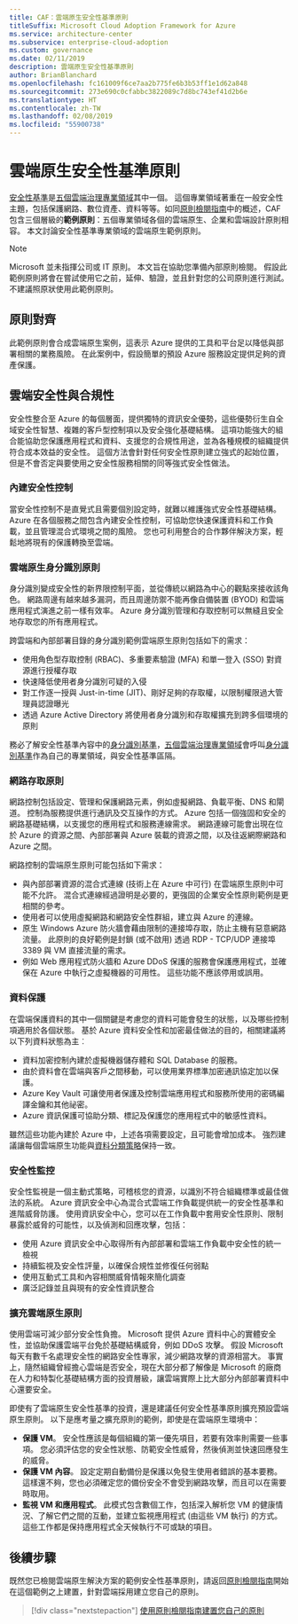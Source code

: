 ```yaml
---
title: CAF：雲端原生安全性基準原則
titleSuffix: Microsoft Cloud Adoption Framework for Azure
ms.service: architecture-center
ms.subservice: enterprise-cloud-adoption
ms.custom: governance
ms.date: 02/11/2019
description: 雲端原生安全性基準原則
author: BrianBlanchard
ms.openlocfilehash: fc161009f6ce7aa2b775fe6b3b53ff1e1d62a848
ms.sourcegitcommit: 273e690c0cfabbc3822089c7d8bc743ef41d2b6e
ms.translationtype: HT
ms.contentlocale: zh-TW
ms.lasthandoff: 02/08/2019
ms.locfileid: "55900738"
---
```

# <a name="cloud-native-security-baseline-policy"></a>雲端原生安全性基準原則

[安全性基準](overview.md)是[五個雲端治理專業領域](../governance-disciplines.md)其中一個。 這個專業領域著重在一般安全性主題，包括保護網路、數位資產、資料等等。如同[原則檢閱指南](../policy-compliance/what-is-a-cloud-policy-review.md)中的概述，CAF 包含三個層級的**範例原則**：五個專業領域各個的雲端原生、企業和雲端設計原則相容。 本文討論安全性基準專業領域的雲端原生範例原則。

> [!NOTE]
> Microsoft 並未指揮公司或 IT 原則。 本文旨在協助您準備內部原則檢閱。 假設此範例原則將會在嘗試使用它之前，延伸、驗證，並且針對您的公司原則進行測試。 不建議照原狀使用此範例原則。

## <a name="policy-alignment"></a>原則對齊

此範例原則會合成雲端原生案例，這表示 Azure 提供的工具和平台足以降低與部署相關的業務風險。 在此案例中，假設簡單的預設 Azure 服務設定提供足夠的資產保護。

## <a name="cloud-security-and-compliance"></a>雲端安全性與合規性

安全性整合至 Azure 的每個層面，提供獨特的資訊安全優勢，這些優勢衍生自全域安全性智慧、複雜的客戶型控制項以及安全強化基礎結構。 這項功能強大的組合能協助您保護應用程式和資料、支援您的合規性用途，並為各種規模的組織提供符合成本效益的安全性。 這個方法會針對任何安全性原則建立強式的起始位置，但是不會否定與要使用之安全性服務相關的同等強式安全性做法。

### <a name="built-in-security-controls"></a>內建安全性控制

當安全性控制不是直覺式且需要個別設定時，就難以維護強式安全性基礎結構。 Azure 在各個服務之間包含內建安全性控制，可協助您快速保護資料和工作負載，並且管理混合式環境之間的風險。 您也可利用整合的合作夥伴解決方案，輕鬆地將現有的保護轉換至雲端。

### <a name="cloud-native-identity-policies"></a>雲端原生身分識別原則

身分識別變成安全性的新界限控制平面，並從傳統以網路為中心的觀點來接收該角色。 網路周邊有越來越多漏洞，而且周邊防禦不能再像自備裝置 (BYOD) 和雲端應用程式演進之前一樣有效率。 Azure 身分識別管理和存取控制可以無縫且安全地存取您的所有應用程式。

跨雲端和內部部署目錄的身分識別範例雲端原生原則包括如下的需求：

* 使用角色型存取控制 (RBAC)、多重要素驗證 (MFA) 和單一登入 (SSO) 對資源進行授權存取
* 快速降低使用者身分識別可疑的入侵
* 對工作逐一授與 Just-in-time (JIT)、剛好足夠的存取權，以限制權限過大管理員認證曝光
* 透過 Azure Active Directory 將使用者身分識別和存取權擴充到跨多個環境的原則

務必了解安全性基準內容中的[身分識別基準](../identity-baseline/overview.md)，[五個雲端治理專業領域](../overview.md)會呼叫[身分識別基準](../identity-baseline/overview.md)作為自己的專業領域，與安全性基準區隔。

### <a name="network-access-policies"></a>網路存取原則

網路控制包括設定、管理和保護網路元素，例如虛擬網路、負載平衡、DNS 和閘道。 控制為服務提供進行通訊及交互操作的方式。 Azure 包括一個強固和安全的網路基礎結構，以支援您的應用程式和服務連線需求。 網路連線可能會出現在位於 Azure 的資源之間、內部部署與 Azure 裝載的資源之間，以及往返網際網路和 Azure 之間。

網路控制的雲端原生原則可能包括如下需求：

* 與內部部署資源的混合式連線 (技術上在 Azure 中可行) 在雲端原生原則中可能不允許。 混合式連線經過證明是必要的，更強固的企業安全性原則範例是更相關的參考。
* 使用者可以使用虛擬網路和網路安全性群組，建立與 Azure 的連線。
* 原生 Windows Azure 防火牆會藉由限制的連接埠存取，防止主機有惡意網路流量。 此原則的良好範例是封鎖 (或不啟用) 透過 RDP - TCP/UDP 連接埠 3389 與 VM 直接流量的需求。
* 例如 Web 應用程式防火牆和 Azure DDoS 保護的服務會保護應用程式，並確保在 Azure 中執行之虛擬機器的可用性。 這些功能不應該停用或誤用。

### <a name="data-protection"></a>資料保護

在雲端保護資料的其中一個關鍵是考慮您的資料可能會發生的狀態，以及哪些控制項適用於各個狀態。 基於 Azure 資料安全性和加密最佳做法的目的，相關建議將以下列資料狀態為主︰

* 資料加密控制內建於虛擬機器儲存體和 SQL Database 的服務。
* 由於資料會在雲端與客戶之間移動，可以使用業界標準加密通訊協定加以保護。
* Azure Key Vault 可讓使用者保護及控制雲端應用程式和服務所使用的密碼編譯金鑰和其他祕密。
* Azure 資訊保護可協助分類、標記及保護您的應用程式中的敏感性資料。

雖然這些功能內建於 Azure 中，上述各項需要設定，且可能會增加成本。 強烈建議讓每個雲端原生功能與[資料分類策略](../policy-compliance/what-is-data-classification.md)保持一致。

### <a name="security-monitoring"></a>安全性監控

安全性監視是一個主動式策略，可稽核您的資源，以識別不符合組織標準或最佳做法的系統。 Azure 資訊安全中心為混合式雲端工作負載提供統一的安全性基準和進階威脅防護。 使用資訊安全中心，您可以在工作負載中套用安全性原則、限制暴露於威脅的可能性，以及偵測和回應攻擊，包括：

* 使用 Azure 資訊安全中心取得所有內部部署和雲端工作負載中安全性的統一檢視
* 持續監視及安全性評量，以確保合規性並修復任何弱點
* 使用互動式工具和內容相關威脅情報來簡化調查
* 廣泛記錄並且與現有的安全性資訊整合

### <a name="extending-cloud-native-policies"></a>擴充雲端原生原則

使用雲端可減少部分安全性負擔。 Microsoft 提供 Azure 資料中心的實體安全性，並協助保護雲端平台免於基礎結構威脅，例如 DDoS 攻擊。 假設 Microsoft 每天有數千名處理安全性的網路安全性專家，減少網路攻擊的資源相當大。 事實上，隨然組織曾經擔心雲端是否安全，現在大部分都了解像是 Microsoft 的廠商在人力和特製化基礎結構方面的投資層級，讓雲端實際上比大部分內部部署資料中心還要安全。

即使有了雲端原生安全性基準的投資，還是建議任何安全性基準原則擴充預設雲端原生原則。 以下是應考量之擴充原則的範例，即使是在雲端原生環境中：

* **保護 VM**。 安全性應該是每個組織的第一優先項目，若要有效率則需要一些事項。 您必須評估您的安全性狀態、防範安全性威脅，然後偵測並快速回應發生的威脅。
* **保護 VM 內容**。 設定定期自動備份是保護以免發生使用者錯誤的基本要務。 這樣還不夠，您也必須確定您的備份安全不會受到網路攻擊，而且可以在需要時取用。
* **監視 VM 和應用程式**。 此模式包含數個工作，包括深入解析您 VM 的健康情況、了解它們之間的互動，並建立監視應用程式 (由這些 VM 執行) 的方式。 這些工作都是保持應用程式全天候執行不可或缺的項目。

## <a name="next-steps"></a>後續步驟

既然您已檢閱雲端原生解決方案的範例安全性基準原則，請返回[原則檢閱指南](../policy-compliance/what-is-a-cloud-policy-review.md)開始在這個範例之上建置，針對雲端採用建立您自己的原則。

> [!div class="nextstepaction"]
> [使用原則檢閱指南建置您自己的原則](../policy-compliance/what-is-a-cloud-policy-review.md)
